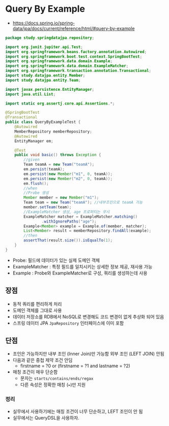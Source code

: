 # Query By Example
- https://docs.spring.io/spring-data/jpa/docs/current/reference/html/#query-by-example
```java
package study.springdatajpa.repository;

import org.junit.jupiter.api.Test;
import org.springframework.beans.factory.annotation.Autowired;
import org.springframework.boot.test.context.SpringBootTest;
import org.springframework.data.domain.Example;
import org.springframework.data.domain.ExampleMatcher;
import org.springframework.transaction.annotation.Transactional;
import study.datajpa.entity.Member;
import study.datajpa.entity.Team;

import javax.persistence.EntityManager;
import java.util.List;

import static org.assertj.core.api.Assertions.*;

@SpringBootTest
@Transactional
public class QueryByExampleTest {
    @Autowired
    MemberRepository memberRepository;
    @Autowired
    EntityManager em;

    @Test
    public void basic() throws Exception {
        //given
        Team teamA = new Team("teamA");
        em.persist(teamA);
        em.persist(new Member("m1", 0, teamA));
        em.persist(new Member("m2", 0, teamA));
        em.flush();
        //when
        //Probe 생성
        Member member = new Member("m1");
        Team team = new Team("teamA"); //내부조인으로 teamA 가능
        member.setTeam(team);
        //ExampleMatcher 생성, age 프로퍼티는 무시
        ExampleMatcher matcher = ExampleMatcher.matching()
                .withIgnorePaths("age");
        Example<Member> example = Example.of(member, matcher);
        List<Member> result = memberRepository.findAll(example);
        //then
        assertThat(result.size()).isEqualTo(1);
    }
}
```
- Probe: 필드에 데이터가 있는 실제 도메인 객체
- ExampleMatcher : 특정 필드를 일치시키는 상세한 정보 제공, 재사용 가능
- Example : Probe와 ExampleMatcher로 구성, 쿼리를 생성하는데 사용

## 장점
- 동적 쿼리를 편리하게 처리
- 도메인 객체를 그대로 사용
- 데이터 저장소를 RDB에서 NoSQL로 변경해도 코드 변경이 없게 추상화 되어 있음
- 스프링 데이터 JPA `JpaRepository` 인터페이스에 이미 포함

## 단점
- 조인은 가능하지만 내부 조인 (Inner Join)만 가능함 외부 조인 (LEFT JOIN) 안됨
- 다음과 같은 중첩 제약 조건 안딤
    - firstname = ?0 or (firstname = ?1 and lastname = ?2)
- 매칭 조건이 매우 단순함
    - 문자는 `starts/contains/ends/regax`
    - 다른 속성은 정확한 매칭 (`=`)만 지원

### 정리
- 실무에서 사용하기에는 매칭 조건이 너무 단순하고, LEFT 조인이 안 됨
- 실무에서는 QueryDSL을 사용하자.
